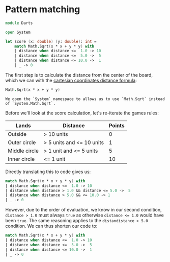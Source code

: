 # Pattern matching

```fsharp
module Darts

open System

let score (x: double) (y: double): int =
    match Math.Sqrt(x * x + y * y) with
    | distance when distance <=  1.0 -> 10
    | distance when distance <=  5.0 ->  5
    | distance when distance <= 10.0 ->  1
    | _ -> 0
```

The first step is to calculate the distance from the center of the board, which we can with the [cartesian coordinates distance formula][distance-formula]:

```fsharp
Math.Sqrt(x * x + y * y)
```

~~~~exercism/note
We open the `System` namespace to allows us to use `Math.Sqrt` instead of `System.Math.Sqrt`.
~~~~

Before we'll look at the score calculation, let's re-iterate the games rules:

| Lands         | Distance                  | Points |
| ------------- | ------------------------- | ------ |
| Outside       | > 10 units                | 0      |
| Outer circle  | > 5 units and <= 10 units | 1      |
| Middle circle | > 1 unit and <= 5 units   | 5      |
| Inner circle  | <= 1 unit                 | 10     |

Directly translating this to code gives us:

```fsharp
match Math.Sqrt(x * x + y * y) with
| distance when distance <=  1.0 -> 10
| distance when distance > 1.0 && distance <= 5.0 ->  5
| distance when distance > 5.0 && <= 10.0 -> 1
| _ -> 0
```

However, due to the order of evaluation, we know in our second condition, `distance > 1.0` must always `true` as otherwise `distance <= 1.0` would have been `true`.
The same reasoning applies to the `distandistance > 5.0` condition.
We can thus shorten our code to:

```fsharp
match Math.Sqrt(x * x + y * y) with
| distance when distance <=  1.0 -> 10
| distance when distance <=  5.0 ->  5
| distance when distance <= 10.0 ->  1
| _ -> 0
```

[distance-formula]: https://www.thoughtco.com/understanding-the-distance-formula-2312242
